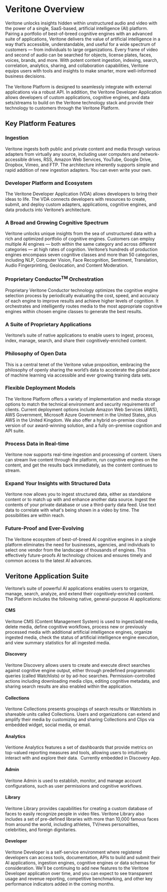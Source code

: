 # Veritone Overview

Veritone unlocks insights hidden within unstructured audio and video with the power of a single, SaaS-based, artificial intelligence (AI) platform. Pairing a portfolio of best-of-breed cognitive engines with an advanced suite of applications, Veritone delivers the value of artificial intelligence in a way that&rsquo;s accessible, understandable, and useful for a wide spectrum of customers &mdash; from individuals to large organizations. Every frame of video and second of audio can be searched for objects, license plates, faces, voices, brands, and more. With potent content ingestion, indexing, search, correlation, analytics, sharing, and collaboration capabilities, Veritone equips users with tools and insights to make smarter, more well-informed business decisions. <br /> <br />The Veritone Platform is designed to seamlessly integrate with external applications via a robust API. In addition, the Veritone Developer Application allows developers of custom applications, cognitive engines, and data sets/streams to build on the Veritone technology stack and provide their technology to customers through the Veritone Platform.

## Key Platform Features

### Ingestion
Veritone ingests both public and private content and media through various adapters from virtually any source, including user computers and network-accessible drives, RSS, Amazon Web Services, YouTube, Google Drive, Dropbox, Vimeo, and FTP. The architecture inherently supports simple and rapid addition of new ingestion adapters. You can even write your own.

### Developer Platform and Ecosystem

The Veritone Developer Application (VDA) allows developers to bring their ideas to life. The VDA connects developers with resources to create, submit, and deploy custom adapters, applications, cognitive engines, and data products into Veritone&rsquo;s architecture.

### A Broad and Growing Cognitive Spectrum

Veritone unlocks unique insights from the sea of unstructured data with a rich and optimized portfolio of cognitive engines. Customers can employ multiple AI engines &mdash; both within the same category and across different categories &mdash; at high rates of cognition. Veritone&rsquo;s hundreds of production engines encompass seven cognitive classes and more than 50 categories, including NLP, Computer Vision, Face Recognition, Sentiment, Translation, Audio Fingerprinting, Geolocation, and Content Moderation.

<h3><strong>Proprietary Conductor</strong><sup><strong>TM</strong></sup><strong> Orchestration</strong></h3>

Proprietary Veritone Conductor technology optimizes the cognitive engine selection process by periodically evaluating the cost, speed, and accuracy of each engine to improve results and achieve higher levels of cognition. It orchestrates and intelligently routes media to the most appropriate cognitive engines within chosen engine classes to generate the best results.

### A Suite of Proprietary Applications

Veritone&rsquo;s suite of native applications to enable users to ingest, process, index, manage, search, and share their cognitively-enriched content.

### Philosophy of Open Data

This is a central tenet of the Veritone value proposition, embracing the philosophy of openly sharing the world&rsquo;s data to accelerate the global pace of machine learning via accessible and ever growing training data sets.

### Flexible Deployment Models

The Veritone Platform offers a variety of implementation and media storage options to match the technical environment and security requirements of clients. Current deployment options include Amazon Web Services (AWS), AWS Government, Microsoft Azure Government in the United States, plus AWS in the United Kingdom. We also offer a hybrid on-premise cloud version of our award-winning solution, and a fully on-premise cognition and API suite.

### Process Data in Real-time

Veritone now supports real-time ingestion and processing of content. Users can stream live content through the platform, run cognitive engines on the content, and get the results back immediately, as the content continues to stream.

### Expand Your Insights with Structured Data

Veritone now allows you to ingest structured data, either as standalone content or to match up with and enhance another data source. Ingest the contents of your private database or use a third-party data feed. Use text data to correlate with what's being shown in a video by time. The possibilities are within reach.

### Future-Proof and Ever-Evolving

The Veritone ecosystem of best-of-breed AI cognitive engines in a single platform eliminates the need for businesses, agencies, and individuals to select one vendor from the landscape of thousands of engines. This effectively future-proofs AI technology choices and ensures timely and common access to the latest AI advances.


## Veritone Application Suite

Veritone&rsquo;s suite of powerful AI applications enables users to organize, manage, search, analyze, and extend their cognitively-enriched content. The Platform includes the following native, general-purpose AI applications:

#### CMS
Veritone CMS (Content Management System) is used to ingest/add media, delete media, define cognitive workflows, process new or previously processed media with additional artificial intelligence engines, organize ingested media, check the status of artificial intelligence engine execution, and view summary statistics for all ingested media.

#### Discovery

Veritone Discovery allows users to create and execute direct searches against cognitive engine output, either through predefined programmatic queries (called Watchlists) or by ad-hoc searches. Permission-controlled actions including downloading media clips, editing cognitive metadata, and sharing search results are also enabled within the application.

#### Collections

Veritone Collections presents groupings of search results or Watchlists in shareable units called Collections. Users and organizations can extend and amplify their media by customizing and sharing Collections and Clips via embedded widget, social media, or email. &nbsp;&nbsp;

#### Analytics

Veritione Analytics features a set of dashboards that provide metrics on top-valued reporting measures and tools, allowing users to intuitively interact with and explore their data. &nbsp;Currently embedded in Discovery App.

#### Admin

Veritone Admin is used to establish, monitor, and manage account configurations, such as user permissions and cognitive workflows.

#### Library

Veritone Library provides capabilities for creating a custom database of faces to easily recognize people in video files. Veritone Library also includes a set of pre-defined libraries with more than 10,000 famous faces from around the world, including athletes, TV/news personalities, celebrities, and foreign dignitaries.

#### Developer

Veritone Developer is a self-service environment where registered developers can access tools, documentation, APIs to build and submit their AI applications, ingestion engines, cognitive engines or data schemas for consideration. We'll be continuing to add new features to the Veritone Developer application over time, and you can expect to see transparent usage and revenue reporting, competitive benchmarking, and other key performance indicators added in the coming months.
